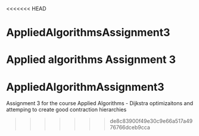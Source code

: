 <<<<<<< HEAD
# AppliedAlgorithmsAssignment3
Applied algorithms Assignment 3
=======
# AppliedAlgorithmAssignment3

Assignment 3 for the course Applied Algorithms - Dijkstra optimizaitons and attemping to create good contraction hierarchies
>>>>>>> de8c83900f49e30c9e66a517a4976766dceb9cca
